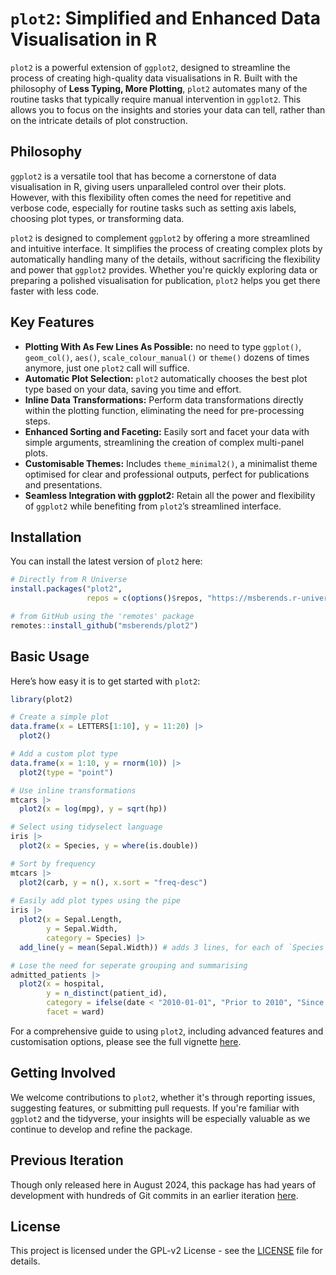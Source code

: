 # `plot2`: Simplified and Enhanced Data Visualisation in R

`plot2` is a powerful extension of `ggplot2`, designed to streamline the process of creating high-quality data visualisations in R. Built with the philosophy of **Less Typing, More Plotting**, `plot2` automates many of the routine tasks that typically require manual intervention in `ggplot2`. This allows you to focus on the insights and stories your data can tell, rather than on the intricate details of plot construction.

## Philosophy

`ggplot2` is a versatile tool that has become a cornerstone of data visualisation in R, giving users unparalleled control over their plots. However, with this flexibility often comes the need for repetitive and verbose code, especially for routine tasks such as setting axis labels, choosing plot types, or transforming data.

`plot2` is designed to complement `ggplot2` by offering a more streamlined and intuitive interface. It simplifies the process of creating complex plots by automatically handling many of the details, without sacrificing the flexibility and power that `ggplot2` provides. Whether you're quickly exploring data or preparing a polished visualisation for publication, `plot2` helps you get there faster with less code.

## Key Features

- **Plotting With As Few Lines As Possible:** no need to type `ggplot()`, `geom_col()`, `aes()`, `scale_colour_manual()` or `theme()` dozens of times anymore, just one `plot2` call will suffice.
- **Automatic Plot Selection:** `plot2` automatically chooses the best plot type based on your data, saving you time and effort.
- **Inline Data Transformations:** Perform data transformations directly within the plotting function, eliminating the need for pre-processing steps.
- **Enhanced Sorting and Faceting:** Easily sort and facet your data with simple arguments, streamlining the creation of complex multi-panel plots.
- **Customisable Themes:** Includes `theme_minimal2()`, a minimalist theme optimised for clear and professional outputs, perfect for publications and presentations.
- **Seamless Integration with ggplot2:** Retain all the power and flexibility of `ggplot2` while benefiting from `plot2`’s streamlined interface.

## Installation

You can install the latest version of `plot2` here:

```r
# Directly from R Universe
install.packages("plot2",
                 repos = c(options()$repos, "https://msberends.r-universe.dev"))

# from GitHub using the 'remotes' package
remotes::install_github("msberends/plot2")
```

## Basic Usage

Here’s how easy it is to get started with `plot2`:

```r
library(plot2)

# Create a simple plot
data.frame(x = LETTERS[1:10], y = 11:20) |> 
  plot2()

# Add a custom plot type
data.frame(x = 1:10, y = rnorm(10)) |> 
  plot2(type = "point")

# Use inline transformations
mtcars |> 
  plot2(x = log(mpg), y = sqrt(hp))

# Select using tidyselect language
iris |>
  plot2(x = Species, y = where(is.double))

# Sort by frequency
mtcars |> 
  plot2(carb, y = n(), x.sort = "freq-desc")
  
# Easily add plot types using the pipe
iris |>
  plot2(x = Sepal.Length,
        y = Sepal.Width,
        category = Species) |>
  add_line(y = mean(Sepal.Width)) # adds 3 lines, for each of `Species`

# Lose the need for seperate grouping and summarising
admitted_patients |> 
  plot2(x = hospital,
        y = n_distinct(patient_id),
        category = ifelse(date < "2010-01-01", "Prior to 2010", "Since 2010"),
        facet = ward)
```

For a comprehensive guide to using `plot2`, including advanced features and customisation options, please see the full vignette [here](https://msberends.github.io/plot2/articles/plot2.html).

## Getting Involved

We welcome contributions to `plot2`, whether it's through reporting issues, suggesting features, or submitting pull requests. If you're familiar with `ggplot2` and the tidyverse, your insights will be especially valuable as we continue to develop and refine the package.

## Previous Iteration

Though only released here in August 2024, this package has had years of development with hundreds of Git commits in an earlier iteration [here](https://github.com/certe-medical-epidemiology/certeplot2).

## License

This project is licensed under the GPL-v2 License - see the [LICENSE](LICENSE.md) file for details.

